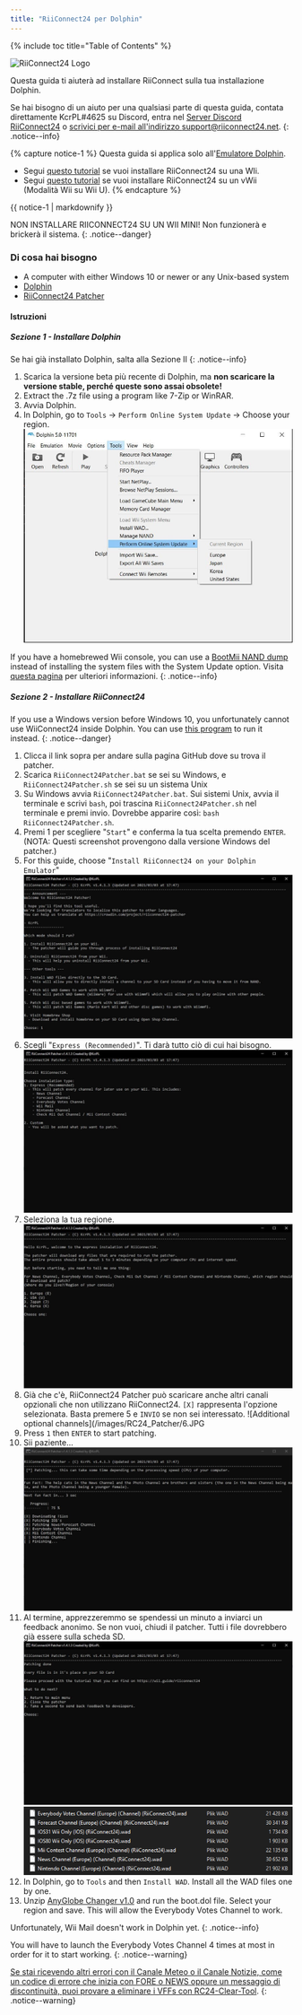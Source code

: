 ```yaml
---
title: "RiiConnect24 per Dolphin"
---
```


{% include toc title="Table of Contents" %}

![RiiConnect24 Logo](/images/WiiRC24Logo.jpg)

Questa guida ti aiuterà ad installare RiiConnect sulla tua installazione Dolphin.

Se hai bisogno di un aiuto per una qualsiasi parte di questa guida, contata direttamente KcrPL#4625 su Discord, entra nel [Server Discord RiiConnect24](https://discord.gg/rc24) o [scrivici per e-mail all'indirizzo support@riiconnect24.net](mailto:support@riiconnect24.net).
{: .notice--info}

{% capture notice-1 %}
Questa guida si applica solo all'[Emulatore Dolphin](https://dolphin-emu.org).

- Segui [questo tutorial](riiconnect24-wii) se vuoi installare RiiConnect24 su una WIi.
- Segui [questo tutorial](riiconnect24-vwii) se vuoi installare RiiConnect24 su un vWii (Modalità Wii su Wii U).
{% endcapture %}

<div class="notice--warning">{{ notice-1 | markdownify }}</div>

NON INSTALLARE RIICONNECT24 SU UN WII MINI! Non funzionerà e brickerà il sistema.
{: .notice--danger}

### Di cosa hai bisogno

* A computer with either Windows 10 or newer or any Unix-based system
* [Dolphin](https://dolphin-emu.org/download/)
* [RiiConnect24 Patcher](https://github.com/RiiConnect24/RiiConnect24-Patcher/releases)

#### Istruzioni

##### Sezione 1 - Installare Dolphin

Se hai già installato Dolphin, salta alla Sezione II
{: .notice--info}

1. Scarica la versione beta più recente di Dolphin, ma **non scaricare la versione stable, perché queste sono assai obsolete!**
2. Extract the .7z file using a program like 7-Zip or WinRAR.
3. Avvia Dolphin.
4. In Dolphin, go to `Tools` -> `Perform Online System Update` -> Choose your region. ![Performa Aggiornamenti di Sistema Online](/images/Dolphin_RC24/1.jpg)

If you have a homebrewed Wii console, you can use a [BootMii NAND dump](bootmii) instead of installing the system files with the System Update option. Visita [questa pagina](https://wiki.dolphin-emu.org/index.php?title=NAND_Usage_Guide) per ulteriori informazioni.
{: .notice--info}

##### Sezione 2 - Installare RiiConnect24

If you use a Windows version before Windows 10, you unfortunately cannot use WiiConnect24 inside Dolphin. You can use [this program](https://github.com/RiiConnect24/.VFF-File-Downloader-for-Dolphin) to run it instead.
{: .notice--danger}

1. Clicca il link sopra per andare sulla pagina GitHub dove su trova il patcher.
2. Scarica `RiiConnect24Patcher.bat` se sei su Windows, e `RiiConnect24Patcher.sh` se sei su un sistema Unix
3. Su Windows avvia `RiiConnect24Patcher.bat`. Sui sistemi Unix, avvia il terminale e scrivi `bash`, poi trascina `RiiConnect24Patcher.sh` nel terminale e premi invio. Dovrebbe apparire così: `bash RiiConnect24Patcher.sh`.
4. Premi 1 per scegliere "`Start`" e conferma la tua scelta premendo `ENTER`. (NOTA: Questi screenshot provengono dalla versione Windows del patcher.)
5. For this guide, choose "`Install RiiConnect24 on your Dolphin Emulator`" ![Installa RiiConnect24](/images/RC24_Patcher/3.JPG)
6. Scegli "`Express (Recommended)`". Ti darà tutto ciò di cui hai bisogno. ![Impostazioni Express](/images/RC24_Patcher/4.JPG)
7. Seleziona la tua regione. ![Seleziona la tua regione](/images/RC24_Patcher/5.JPG)
8. Già che c'è, RiiConnect24 Patcher può scaricare anche altri canali opzionali che non utilizzano RiiConnect24. `[X]` rappresenta l'opzione selezionata. Basta premere 5 e `INVIO` se non sei interessato. !\[Additional optional channels\](/images/RC24_Patcher/6.JPG
9. Press `1` then `ENTER` to start patching.
10. Sii paziente... ![Sta patchando!](/images/RC24_Patcher/9.JPG)
11. Al termine, apprezzeremmo se spendessi un minuto a inviarci un feedback anonimo.  Se non vuoi, chiudi il patcher. Tutti i file dovrebbero già essere sulla scheda SD. ![Fatto!](/images/RC24_Patcher/10.JPG) ![File copiati](/images/RC24_Patcher/11.PNG)
12. In Dolphin, go to `Tools` and then `Install WAD`. Install all the WAD files one by one.
13. Unzip [AnyGlobe Changer v1.0](https://github.com/fishguy6564/AnyGlobe-Changer/releases/download/1.0/AnyGlobe.Changer.zip) and run the boot.dol file. Select your region and save. This will allow the Everybody Votes Channel to work.

Unfortunately, Wii Mail doesn't work in Dolphin yet.
{: .notice--info}

You will have to launch the Everybody Votes Channel 4 times at most in order for it to start working.
{: .notice--warning}

[Se stai ricevendo altri errori con il Canale Meteo o il Canale Notizie, come un codice di errore che inizia con FORE o NEWS oppure un messaggio di discontinuità, puoi provare a eliminare i VFFs con RC24-Clear-Tool](deleting-vffs).
{: .notice--warning}